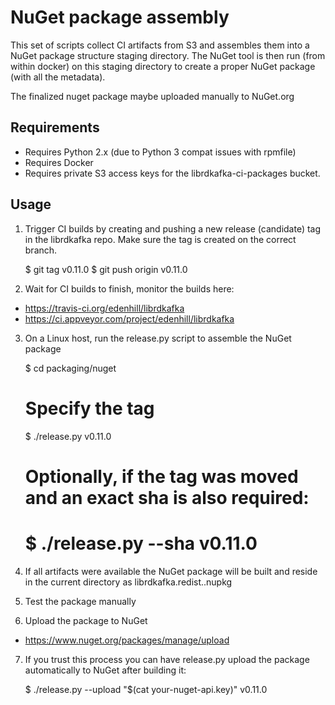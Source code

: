 # NuGet package assembly

This set of scripts collect CI artifacts from S3 and assembles
them into a NuGet package structure staging directory.
The NuGet tool is then run (from within docker) on this staging directory
to create a proper NuGet package (with all the metadata).

The finalized nuget package maybe uploaded manually to NuGet.org

## Requirements

 * Requires Python 2.x (due to Python 3 compat issues with rpmfile)
 * Requires Docker
 * Requires private S3 access keys for the librdkafka-ci-packages bucket.



## Usage

1. Trigger CI builds by creating and pushing a new release (candidate) tag
   in the librdkafka repo. Make sure the tag is created on the correct branch.

    $ git tag v0.11.0
    $ git push origin v0.11.0

2. Wait for CI builds to finish, monitor the builds here:

 * https://travis-ci.org/edenhill/librdkafka
 * https://ci.appveyor.com/project/edenhill/librdkafka

3. On a Linux host, run the release.py script to assemble the NuGet package

    $ cd packaging/nuget
    # Specify the tag
    $ ./release.py v0.11.0
    # Optionally, if the tag was moved and an exact sha is also required:
    # $ ./release.py --sha <the-full-git-sha> v0.11.0

4. If all artifacts were available the NuGet package will be built
   and reside in the current directory as librdkafka.redist.<v-less-tag>.nupkg

5. Test the package manually

6. Upload the package to NuGet

 * https://www.nuget.org/packages/manage/upload

7. If you trust this process you can have release.py upload the package
   automatically to NuGet after building it:

    $ ./release.py --upload "$(cat your-nuget-api.key)" v0.11.0



